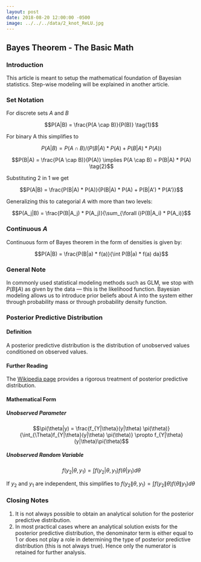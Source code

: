 ```yaml
---
layout: post
date: 2018-08-20 12:00:00 -0500
image: ../../../data/2_knot_ReLU.jpg
---
```


## Bayes Theorem - The Basic Math

### Introduction

This article is meant to setup the mathematical foundation of Bayesian statistics. Step-wise modeling will be explained in another article.

### Set Notation

For discrete sets $A$ and $B$

$$P(A|B) = \frac{P(A \cap B)}{P(B)} \tag{1}$$

For binary A this simplifies to

$$P(A|B) = P(A \cap B)/(P(B|A)*P(A) + P(B|A)*P(A))$$

$$P(B|A) = \frac{P(A \cap B)}{P(A)} \implies P(A \cap B) = P(B|A) * P(A) \tag{2}$$

Substituting $2$ in $1$ we get

$$P(A|B) = \frac{P(B|A) * P(A)}{P(B|A) * P(A) + P(B|A') * P(A')}$$

Generalizing this to categorial $A$ with more than two levels:

$$P(A_j|B) = \frac{P(B|A_j) * P(A_j)}{\sum_{\forall i}P(B|A_i) * P(A_i)}$$

### Continuous $A$

Continuous form of Bayes theorem in the form of densities is given by:

$$P(A|B) = \frac{P(B|a) * f(a)}{\int P(B|a) * f(a) da}$$

### General Note

In commonly used statistical modeling methods such as GLM, we stop with $P(B\|A)$ as given by the data — this is the likelihood function. Bayesian modeling allows us to introduce prior beliefs about A into the system either through probability mass or through probability density function.

### Posterior Predictive Distribution

#### Definition

A posterior predictive distribution is the distribution of unobserved values conditioned on observed values.

#### Further Reading

The [Wikipedia page](https://en.wikipedia.org/wiki/Posterior_predictive_distribution) provides a rigorous treatment of posterior predictive distribution.

#### Mathematical Form

##### Unobserved Parameter

$$\pi(\theta|y) = \frac{f_{Y|\theta}(y|\theta) \pi(\theta)}{\int_{\Theta}f_{Y|\theta}(y|\theta) \pi(\theta)} \propto f_{Y|\theta}(y|\theta)\pi(\theta)$$

##### Unobserved Random Variable

$$f(y_2|\theta,y_1) = \int f(y_2|\theta,y_1)f(\theta|y_1)d\theta$$

If $y_2$ and $y_1$ are independent, this simplifies to $f(y_2\|\theta,y_1) = \int f(y_2\|\theta)f(\theta\|y_1)d\theta$

### Closing Notes

1. It is not always possible to obtain an analytical solution for the posterior predictive distribution.
2. In most practical cases where an analytical solution exists for the posterior predictive distribution, the denominator term is either equal to 1 or does not play a role in determining the type of posterior predictive distribution (this is not always true). Hence only the numerator is retained for further analysis.